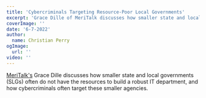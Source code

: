 ```yaml
---
title: 'Cybercriminals Targeting Resource-Poor Local Governments'
excerpt: 'Grace Dille of MeriTalk discusses how smaller state and local governments (SLGs) often do not have the resources to build a robust IT department, and how cybercriminals often target these smaller agencies.'
coverImage: ''
date: '6-7-2022'
author: 
  name: Christian Perry
ogImage:
  url: ''
video: ''
---
```


[MeriTalk's](https://www.meritalk.com/articles/cybercriminals-targeting-resource-poor-slgs-experts-say/) Grace Dille discusses how smaller state and local governments (SLGs) often do not have the resources to build a robust IT department, and how cybercriminals often target these smaller agencies.